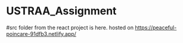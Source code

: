 # USTRAA_Assignment

#src folder from the react project is here.
 hosted on https://peaceful-poincare-91dfb3.netlify.app/

